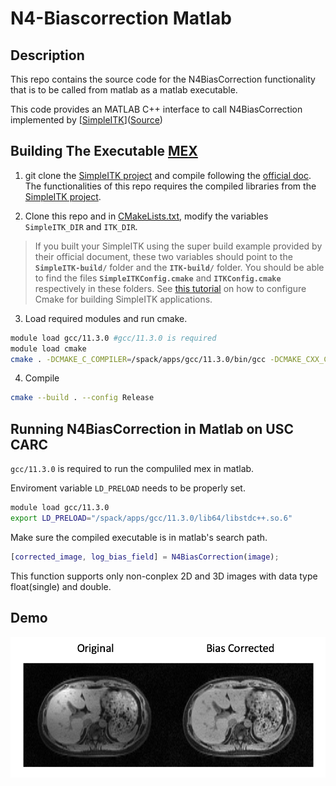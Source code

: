 # N4-Biascorrection Matlab

## Description

This repo contains the source code for the N4BiasCorrection functionality that is to be called from matlab 
as a matlab executable. 

This code provides an MATLAB C++ interface to call N4BiasCorrection implemented by [[SimpleITK](https://simpleitk.readthedocs.io/en/master/link_N4BiasFieldCorrection_docs.html)]([Source](https://github.com/SimpleITK/SimpleITK))



## Building The Executable [MEX](https://www.mathworks.com/help/matlab/matlab_external/build-c-mex-programs.html) 

1. git clone the [SimpleITK project](https://github.com/SimpleITK/SimpleITK) and compile following the [official doc](https://simpleitk.readthedocs.io/en/master/building.html). The functionalities of this repo requires the compiled libraries from the [SimpleITK project](https://github.com/SimpleITK/SimpleITK).

2. Clone this repo and in [CMakeLists.txt](./CMakeLists.txt), modify the variables `SimpleITK_DIR` and `ITK_DIR`. 
> If you built your SimpleITK using the super build example provided by their official document, these two variables should point to the **`SimpleITK-build/`** folder and the **`ITK-build/`** folder. You should be able to find the files **`SimpleITKConfig.cmake`** and **`ITKConfig.cmake`** respectively in these folders. See [this tutorial](https://simpleitk.readthedocs.io/en/master/link_CppCMake_docs.html) on how to configure Cmake for building SimpleITK applications.


3. Load required modules and run cmake. 
```bash 
module load gcc/11.3.0 #gcc/11.3.0 is required
module load cmake
cmake . -DCMAKE_C_COMPILER=/spack/apps/gcc/11.3.0/bin/gcc -DCMAKE_CXX_COMPILER=/spack/apps/gcc/11.3.0/bin/g++
```
4. Compile
```bash
cmake --build . --config Release
```


## Running N4BiasCorrection in Matlab on USC CARC

`gcc/11.3.0` is required to run the compuliled mex in matlab.

Enviroment variable `LD_PRELOAD` needs to be properly set.

```bash
module load gcc/11.3.0
export LD_PRELOAD="/spack/apps/gcc/11.3.0/lib64/libstdc++.so.6"
```

Make sure the compiled executable is in matlab's search path. 

```matlab
[corrected_image, log_bias_field] = N4BiasCorrection(image);
```

This function supports only non-conplex 2D and 3D images with data type float(single) and double.

## Demo

![Bias Correction Demonstration](./figures/combined.png)

